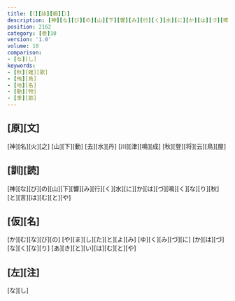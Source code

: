 ```yaml
---
title: [（][詠][蝦][）]
description: [神][な][び][の][山][下][響][み][行][く][水][に][か][は][づ][鳴][く][な][り][秋][と][言][は][む][と][や]
position: 2162
category: [巻]10
version: '1.0'
volume: 10
comparison:
- [な][し]
keywords:
- [秋][雑][歌]
- [飛][鳥]
- [地][名]
- [動][物]
- [季][節]
---
```


## [原][文]

[神][名][火][之] [山][下][動] [去][水][丹] [川][津][鳴][成] [秋][登][将][云][鳥][屋]

## [訓][読]

[神][な][び][の][山][下][響][み][行][く][水][に][か][は][づ][鳴][く][な][り][秋][と][言][は][む][と][や]

## [仮][名]

[か][む][な][び][の] [や][ま][し][た][と][よ][み] [ゆ][く][み][づ][に] [か][は][づ][な][く][な][り] [あ][き][と][い][は][む][と][や]

## [左][注]

[な][し]
